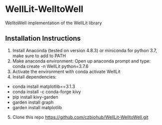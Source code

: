 # WellLit-WelltoWell
WelltoWell implementation of the WellLit library

## Installation Instructions

1. Install Anaconda (tested on version 4.8.3) or miniconda for python 3.7, make sure to add to PATH
2. Make anaconda environment: Open up anaconda prompt and type: conda create -n WellLit python=3.7.6
3. Activate the environment with conda activate WellLit
4. Install dependencies:
  - conda install matplotlib==3.1.3
  - conda install -c conda-forge kivy
  - pip install kivy-garden
  - garden install graph
  - garden install matplotlib
5. Clone this repo https://github.com/czbiohub/WellLit-WelltoWell.git
